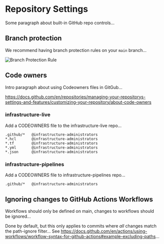# Repository Settings

Some paragraph about built-in GitHub repo controls...

## Branch protection

We recommend having branch protection rules on your `main` branch...

![Branch Protection Rule](/img/pipelines/security/branch_protection_rule.png)

## Code owners

Intro paragraph about using Codeowners files in GitGub...

https://docs.github.com/en/repositories/managing-your-repositorys-settings-and-features/customizing-your-repository/about-code-owners

### infrastructure-live

Add a CODEOWNERS file to the infrastructure-live repo...

```
.github/*   @infrastructure-administrators
*.hcl       @infrastructure-administrators
*.tf        @infrastructure-administrators
*.yml       @infrastructure-administrators
*.json      @infrastructure-administrators
```
### infrastructure-pipelines

Add a CODEOWNERS file to infrastructure-pipelines repo...

```
.github/*   @infrastructure-administrators
```

## Ignoring changes to GitHub Actions Workflows

Workflows should only be defined on main, changes to workflows should be ignored...

Done by default, but this only applies to commits where _all_ changes match the path-ignore filter... See https://docs.github.com/en/actions/using-workflows/workflow-syntax-for-github-actions#example-excluding-paths...
